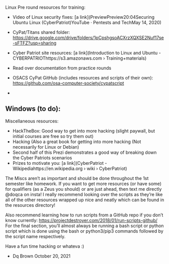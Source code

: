 Linux Pre round resources for training:

- Video of Linux security fixes: [a link](PreviewPreview20:04Securing Ubuntu Linux (CyberPatriot)YouTube · Pentests and TechMay 14, 2020)
- CyPat/Titans shared folder: https://drive.google.com/drive/folders/1pCpshgsoACXrzXQXSE2Nuf17se-sFTFZ?usp=sharing
- Cyber Patriot site resources: [a link](Introduction to Linux and Ubuntu - CYBERPATRIOThttps://s3.amazonaws.com › Training+materials)
- Read over documentation from practice rounds
- OSACS CyPat GitHub (includes resources and scripts of their own): https://github.com/osa-computer-society/cypatscript

-
Windows (to do):
- 

Miscellaneous resources:
- HackTheBox: Good way to get into more hacking (slight paywall, but initial courses are free so try them out)
- Hacking (Also a great book for getting into more hacking (Not necessarily for Linux or Debian)
- Second half of this Prezi demonstrates a good way of breaking down the Cyber Patriots scenarios
- Prizes to motivate you: [a link](CyberPatriot - Wikipediahttps://en.wikipedia.org › wiki › CyberPatriot)

The Miscs aren’t as important and should be done throughout the 1st semester like homework. If you want to get more resources (or have some) for qualifiers (as a Zeus you should) or are
just ahead, then text me directly @doqca on insta!
I really recommend looking over the scripts as they’re like all of the other resources wrapped up nice and neatly which can be found in the resources directory!

Also recommend learning how to run scripts from a GitHub repo if you don’t know currently: https://projectdestroyer.com/2018/01/run-scripts-github/
For the final section, you’ll almost always be running a bash script or python script which is done using the bash or python3/pip3 commands followed by the script name respectively. 

Have a fun time hacking or whateva :)
- Dq Brown October 20, 2021
